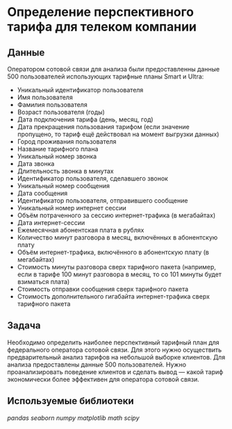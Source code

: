 # Определение перспективного тарифа для телеком компании


## Данные

Оператором сотовой связи для анализа были предоставленны данные 500 пользователей использующих тарифные планы Smart и Ultra:
- Уникальный идентификатор пользователя
- Имя пользователя
- Фамилия пользователя
- Возраст пользователя (годы)
- Дата подключения тарифа (день, месяц, год)
- Дата прекращения пользования тарифом (если значение пропущено, то тариф ещё действовал на момент выгрузки данных)
- Город проживания пользователя
- Название тарифного плана
- Уникальный номер звонка
- Дата звонка
- Длительность звонка в минутах
- Идентификатор пользователя, сделавшего звонок
- Уникальный номер сообщения
- Дата сообщения
- Идентификатор пользователя, отправившего сообщение
- Уникальный номер интернет сессии
- Объём потраченного за сессию интернет-трафика (в мегабайтах)
- Дата интернет-сессии
- Ежемесячная абонентская плата в рублях
- Количество минут разговора в месяц, включённых в абонентскую плату
- Объём интернет-трафика, включённого в абонентскую плату (в мегабайтах)
- Стоимость минуты разговора сверх тарифного пакета (например, если в тарифе 100 минут разговора в месяц, то со 101 минуты будет взиматься плата)
- Стоимость отправки сообщения сверх тарифного пакета
- Стоимость дополнительного гигабайта интернет-трафика сверх тарифного пакета


## Задача
Необходимо определить наиболее перспективный тарифный план для федерального оператора сотовой связи. Для этого нужно осуществить предварительный анализ тарифов на небольшой выборке клиентов. Для анализа предоставлены данные 500 пользователей. Нужно проанализировать поведение клиентов и сделать вывод — какой тариф экономически более эффективен для оператора сотовой связи.


## Используемые библиотеки
*pandas*
*seaborn*
*numpy*
*matplotlib*
*math*
*scipy*

